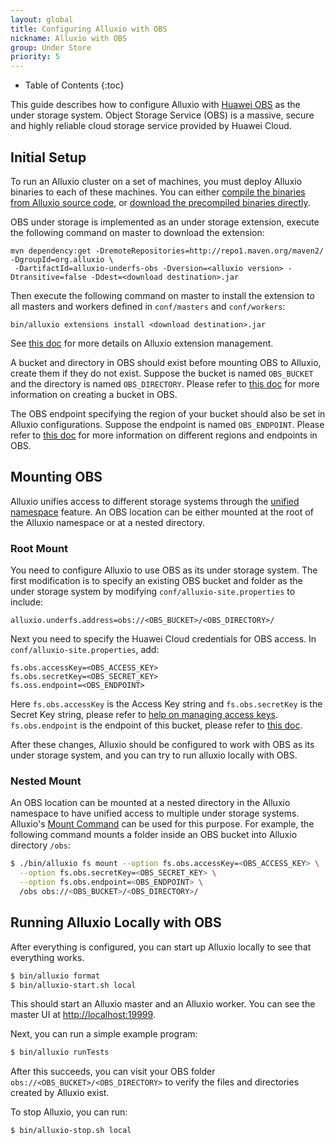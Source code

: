 ```yaml
---
layout: global
title: Configuring Alluxio with OBS
nickname: Alluxio with OBS
group: Under Store
priority: 5
---
```


* Table of Contents
{:toc}

This guide describes how to configure Alluxio with
[Huawei OBS](http://www.huaweicloud.com/en-us/product/obs.html) as the under storage system. Object Storage
Service (OBS) is a massive, secure and highly reliable cloud storage service provided by Huawei Cloud.

## Initial Setup

To run an Alluxio cluster on a set of machines, you must deploy Alluxio binaries to each of these
machines. You can either
[compile the binaries from Alluxio source code](http://alluxio.org/documentation/master/Building-Alluxio-Master-Branch.html),
or [download the precompiled binaries directly](http://alluxio.org/documentation/master/Running-Alluxio-Locally.html).

OBS under storage is implemented as an under storage extension, execute the following command on master to download the extension:

```
mvn dependency:get -DremoteRepositories=http://repo1.maven.org/maven2/ -DgroupId=org.alluxio \
 -DartifactId=alluxio-underfs-obs -Dversion=<alluxio version> -Dtransitive=false -Ddest=<download destination>.jar
```

Then execute the following command on master to install the extension to all masters and workers defined in `conf/masters` and `conf/workers`:

```
bin/alluxio extensions install <download destination>.jar
```

See [this doc](UFSExtensions.html) for more details on Alluxio extension management.

A bucket and directory in OBS should exist before mounting OBS to Alluxio, create them if they do not exist.
Suppose the bucket is named `OBS_BUCKET` and the directory is named `OBS_DIRECTORY`.
Please refer to [this doc](http://support.huaweicloud.com/en-us/qs-obs/en-us_topic_0046535383.html) for more
information on creating a bucket in OBS.

The OBS endpoint specifying the region of your bucket should also be set in Alluxio configurations.
Suppose the endpoint is named `OBS_ENDPOINT`.
Please refer to [this doc](http://support.huaweicloud.com/en-us/qs-obs/en-us_topic_0075679174.html) for more
information on different regions and endpoints in OBS.

## Mounting OBS

Alluxio unifies access to different storage systems through the
[unified namespace](Unified-and-Transparent-Namespace.html) feature. An OBS location can be
either mounted at the root of the Alluxio namespace or at a nested directory.

### Root Mount

You need to configure Alluxio to use OBS as its under storage system. The first modification is to
specify an existing OBS bucket and folder as the under storage system by modifying
`conf/alluxio-site.properties` to include:

```
alluxio.underfs.address=obs://<OBS_BUCKET>/<OBS_DIRECTORY>/
```

Next you need to specify the Huawei Cloud credentials for OBS access. In `conf/alluxio-site.properties`,
add:

```
fs.obs.accessKey=<OBS_ACCESS_KEY>
fs.obs.secretKey=<OBS_SECRET_KEY>
fs.oss.endpoint=<OBS_ENDPOINT>
```

Here `fs.obs.accessKey` is the Access Key string and `fs.obs.secretKey` is the Secret Key
string, please refer to [help on managing access keys](http://support.huaweicloud.com/en-us/usermanual-ca/en-us_topic_0046606340.html).
`fs.obs.endpoint` is the endpoint of this bucket, please refer to [this doc](http://support.huaweicloud.com/en-us/qs-obs/en-us_topic_0075679174.html).

After these changes, Alluxio should be configured to work with OBS as its under storage system,
and you can try to run alluxio locally with OBS.

### Nested Mount
An OBS location can be mounted at a nested directory in the Alluxio namespace to have unified
access to multiple under storage systems. Alluxio's
[Mount Command](Command-Line-Interface.html#mount) can be used for this purpose.
For example, the following command mounts a folder inside an OBS bucket into Alluxio directory
`/obs`:

```bash
$ ./bin/alluxio fs mount --option fs.obs.accessKey=<OBS_ACCESS_KEY> \
  --option fs.obs.secretKey=<OBS_SECRET_KEY> \
  --option fs.obs.endpoint=<OBS_ENDPOINT> \
  /obs obs://<OBS_BUCKET>/<OBS_DIRECTORY>/
```

## Running Alluxio Locally with OBS

After everything is configured, you can start up Alluxio locally to see that everything works.

```bash
$ bin/alluxio format
$ bin/alluxio-start.sh local
```

This should start an Alluxio master and an Alluxio worker. You can see the master UI at
[http://localhost:19999](http://localhost:19999).

Next, you can run a simple example program:

```bash
$ bin/alluxio runTests
```

After this succeeds, you can visit your OBS folder `obs://<OBS_BUCKET>/<OBS_DIRECTORY>` to verify the files
and directories created by Alluxio exist.

To stop Alluxio, you can run:

```bash
$ bin/alluxio-stop.sh local
```

